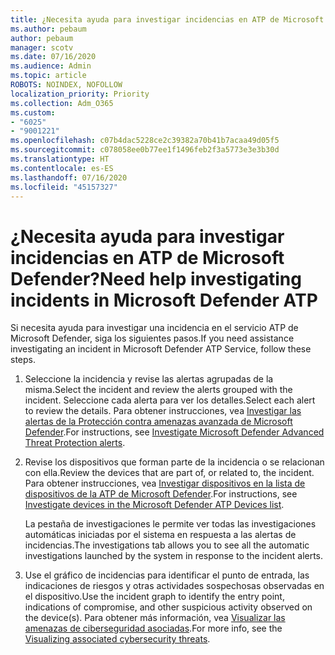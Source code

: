 ```yaml
---
title: ¿Necesita ayuda para investigar incidencias en ATP de Microsoft Defender?
ms.author: pebaum
author: pebaum
manager: scotv
ms.date: 07/16/2020
ms.audience: Admin
ms.topic: article
ROBOTS: NOINDEX, NOFOLLOW
localization_priority: Priority
ms.collection: Adm_O365
ms.custom:
- "6025"
- "9001221"
ms.openlocfilehash: c07b4dac5228ce2c39382a70b41b7acaa49d05f5
ms.sourcegitcommit: c078058ee0b77ee1f1496feb2f3a5773e3e3b30d
ms.translationtype: HT
ms.contentlocale: es-ES
ms.lasthandoff: 07/16/2020
ms.locfileid: "45157327"
---
```

# <a name="need-help-investigating-incidents-in-microsoft-defender-atp"></a><span data-ttu-id="d83e9-102">¿Necesita ayuda para investigar incidencias en ATP de Microsoft Defender?</span><span class="sxs-lookup"><span data-stu-id="d83e9-102">Need help investigating incidents in Microsoft Defender ATP</span></span>

<span data-ttu-id="d83e9-103">Si necesita ayuda para investigar una incidencia en el servicio ATP de Microsoft Defender, siga los siguientes pasos.</span><span class="sxs-lookup"><span data-stu-id="d83e9-103">If you need assistance investigating an incident in Microsoft Defender ATP Service, follow these steps.</span></span>

1. <span data-ttu-id="d83e9-104">Seleccione la incidencia y revise las alertas agrupadas de la misma.</span><span class="sxs-lookup"><span data-stu-id="d83e9-104">Select the incident and review the alerts grouped with the incident.</span></span> <span data-ttu-id="d83e9-105">Seleccione cada alerta para ver los detalles.</span><span class="sxs-lookup"><span data-stu-id="d83e9-105">Select each alert to review the details.</span></span> <span data-ttu-id="d83e9-106">Para obtener instrucciones, vea [Investigar las alertas de la Protección contra amenazas avanzada de Microsoft Defender](https://docs.microsoft.com/windows/security/threat-protection/microsoft-defender-atp/investigate-alerts).</span><span class="sxs-lookup"><span data-stu-id="d83e9-106">For instructions, see [Investigate Microsoft Defender Advanced Threat Protection alerts](https://docs.microsoft.com/windows/security/threat-protection/microsoft-defender-atp/investigate-alerts).</span></span>
2. <span data-ttu-id="d83e9-107">Revise los dispositivos que forman parte de la incidencia o se relacionan con ella.</span><span class="sxs-lookup"><span data-stu-id="d83e9-107">Review the devices that are part of, or related to, the incident.</span></span> <span data-ttu-id="d83e9-108">Para obtener instrucciones, vea [Investigar dispositivos en la lista de dispositivos de la ATP de Microsoft Defender](https://docs.microsoft.com/windows/security/threat-protection/microsoft-defender-atp/investigate-machines).</span><span class="sxs-lookup"><span data-stu-id="d83e9-108">For instructions, see [Investigate devices in the Microsoft Defender ATP Devices list](https://docs.microsoft.com/windows/security/threat-protection/microsoft-defender-atp/investigate-machines).</span></span><br/>
 
    <span data-ttu-id="d83e9-109">La pestaña de investigaciones le permite ver todas las investigaciones automáticas iniciadas por el sistema en respuesta a las alertas de incidencias.</span><span class="sxs-lookup"><span data-stu-id="d83e9-109">The investigations tab allows you to see all the automatic investigations launched by the system in response to the incident alerts.</span></span>
3. <span data-ttu-id="d83e9-110">Use el gráfico de incidencias para identificar el punto de entrada, las indicaciones de riesgos y otras actividades sospechosas observadas en el dispositivo.</span><span class="sxs-lookup"><span data-stu-id="d83e9-110">Use the incident graph to identify the entry point, indications of compromise, and other suspicious activity observed on the device(s).</span></span> <span data-ttu-id="d83e9-111">Para obtener más información, vea [Visualizar las amenazas de ciberseguridad asociadas](https://docs.microsoft.com/windows/security/threat-protection/microsoft-defender-atp/investigate-incidents#visualizing-associated-cybersecurity-threats).</span><span class="sxs-lookup"><span data-stu-id="d83e9-111">For more info, see the [Visualizing associated cybersecurity threats](https://docs.microsoft.com/windows/security/threat-protection/microsoft-defender-atp/investigate-incidents#visualizing-associated-cybersecurity-threats).</span></span>  